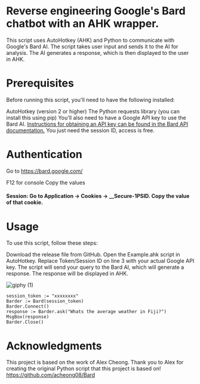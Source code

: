  

# Reverse engineering Google's Bard chatbot with an AHK wrapper.

This script uses AutoHotkey (AHK) and Python to communicate with Google's Bard AI. The script takes user input and sends it to the AI for analysis. The AI generates a response, which is then displayed to the user in AHK.

# Prerequisites
Before running this script, you'll need to have the following installed:

AutoHotkey (version 2 or higher)
The Python requests library (you can install this using pip)
You'll also need to have a Google API key to use the Bard AI. [Instructions for obtaining an API key can be found in the Bard API documentation.](https://github.com/acheong08/Bard)
You just need the session ID, access is free. 

# Authentication
Go to https://bard.google.com/

F12 for console
Copy the values
<h4>Session: Go to Application → Cookies → __Secure-1PSID. Copy the value of that cookie.<h4>


# Usage
To use this script, follow these steps:

Download the release file from GitHub.
Open the Example.ahk script in AutoHotkey.
Replace Token/Session ID on line 3 with your actual Google API key.
The script will send your query to the Bard AI, which will generate a response. The response will be displayed in AHK.
 
 ![giphy (1)](https://github.com/samfisherirl/Google-Bard-for-AHK-v2/assets/98753696/b308323b-aafb-48e3-b436-ac5dc62659a8)

```autohotkey
session_token := "xxxxxxxx"
Barder := Bard(session_token)
Barder.Connect()
response := Barder.ask("Whats the average weather in Fiji?")
MsgBox(response)
Barder.Close()
```

# Acknowledgments
This project is based on the work of Alex Cheong. Thank you to Alex for creating the original Python script that this project is based on!
https://github.com/acheong08/Bard




